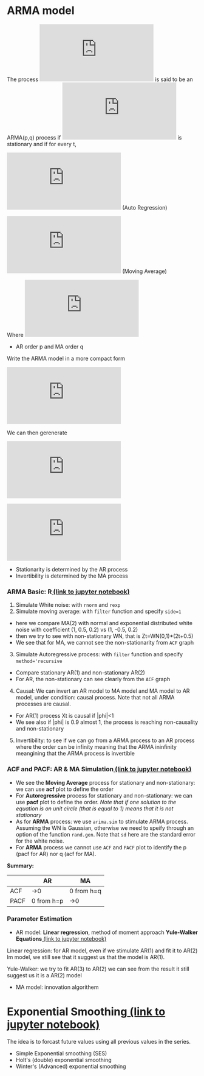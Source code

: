 # ARMA model

The process ![Process](https://latex.codecogs.com/gif.latex?X_t%2Ct%5Cin%5Cmathbb%7BZ%7D) is said to be an ARMA(p,q) process if ![x-t](https://latex.codecogs.com/gif.latex?X_t) is stationary and if for every t,

![AR](https://latex.codecogs.com/gif.latex?X_t-%5Cphi_1X_%7Bt-1%7D-...-%5Cphi_qX_%7Bt-q%7D)  (Auto Regression)

![MA](https://latex.codecogs.com/gif.latex?%3DZ_t&plus;%5Ctheta_1Z_%7Bt-1%7D&plus;...&plus;%5Ctheta_qZ_%7Bt-q%7D)  (Moving Average)

Where ![z_WN](https://latex.codecogs.com/gif.latex?Z_t%20%5Csim%20%5Ctext%7BWN%7D%280%2C%5Csigma%5E2%29)

* AR order p and MA order q

Write the ARMA model in a more compact form

![compact](https://latex.codecogs.com/gif.latex?%5Cphi%28B%29X_t%3D%5Ctheta%28B%29Z_t)

We can then gerenerate

![Xt](https://latex.codecogs.com/gif.latex?X_t%3D%5Cfrac%7B%5Ctheta%28B%29%7D%7B%5Cphi%28B%29%7DZ_t)

![Zt](https://latex.codecogs.com/gif.latex?Z_t%3D%5Cfrac%7B%5Cphi%28B%29%7D%7B%5Ctheta%28B%29%7DX_t)

* Stationarity is determined by the AR process
* Invertibility is determined by the MA process

### ARMA Basic: R[ (link to jupyter notebook)](https://github.com/Yuhsuant1994/DataScienceTechInstitute/blob/master/TimeSeries/TS_4_ARMA_Basic.ipynb)

 1. Simulate White noise: with `rnorm` and `rexp`
 2. Simulate moving average: with `filter` function and specify `side=1` 
  * here we compare MA(2) with normal and exponential distributed white noise with coefficient (1, 0.5, 0.2) vs (1, -0.5, 0.2)
  * then we try to see with non-stationary WN, that is Zt=WN(0,1)\*(2t+0.5)
  * We see that for MA, we cannot see the non-stationarity from  `ACF` graph
 3. Simulate Autoregressive process: with `filter` function and specify `method='recursive`
  * Compare stationary AR(1) and non-stationary AR(2)
  * For AR, the non-stationary can see clearly from the `ACF` graph
 4. Causal: We can invert an AR model to MA model and MA model to AR model, under condition: causal process. Note that not all ARMA processes are causal.
 * For AR(1) process Xt is causal if |phi|<1
 * We see also if |phi| is 0.9 almost 1, the process is reaching non-causality and non-stationary
 5. Invertibility: to see if we can go from a ARMA process to an AR process where the order can be infinity meaning that the ARMA ininfinity meangining that the ARMA process is invertible

### ACF and PACF: AR & MA Simulation[ (link to jupyter notebook)](https://github.com/Yuhsuant1994/DataScienceTechInstitute/blob/master/TimeSeries/TS_5_ARMA_simulation_with_ACF_and_PACF.ipynb)

* We see the **Moving Average** process for stationary and non-stationary: we can use **acf** plot to define the order
* For **Autoregressive** process for stationary and non-stationary: we can use **pacf** plot to define the order. *Note that if one solution to the equation is on unit circle (that is equal to 1) means that it is not stationary*
* As for **ARMA** process: we use `arima.sim` to stimulate ARMA process. Assuming the WN is Gaussian, otherwise we need to speify through an option of the function `rand.gen`. Note that `sd` here are the standard error for the white noise.
* For **ARMA** process we cannot use `ACF` and `PACF` plot to identify the p (pacf for AR) nor q (acf for MA).

**Summary:**

|   |AR |MA |
|---|---|---|
|ACF|→0|0 from h=q|
|PACF|0 from h=p|→0|

### Parameter Estimation

 * AR model: **Linear regression**, method of moment approach **Yule-Walker Equations**[ (link to jupyter notebook)](https://github.com/Yuhsuant1994/DataScienceTechInstitute/blob/master/TimeSeries/TS_6_ARMA_Parameter_Estimation_Linear_regression.ipynb)
 
Linear regression: for AR model, even if we stimulate AR(1) and fit it to AR(2) lm model, we still see that it suggest us that the model is AR(1).

Yule-Walker: we try to fit AR(3) to AR(2) we can see from the result it still suggest us it is a AR(2) model

* MA model: innovation algorithem 


# Exponential Smoothing[ (link to jupyter notebook)](https://github.com/Yuhsuant1994/DataScienceTechInstitute/blob/master/TimeSeries/TS_ex_Exonential_smoothing.ipynb)

The idea is to forcast future values using all previous values in the series.
 * Simple Exponential smoothing (SES)
 * Holt's (double) exponential smoothing
 * Winter's (Advanced) exponential smoothing
